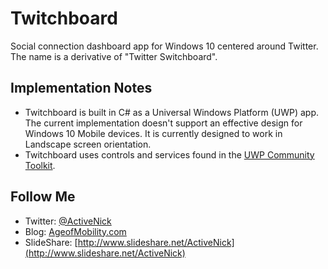 # Twitchboard
Social connection dashboard app for Windows 10 centered around Twitter. The name is a derivative of "Twitter Switchboard".

## Implementation Notes
* Twitchboard is built in C# as a Universal Windows Platform (UWP) app. The current implementation doesn't support an effective design for Windows 10 Mobile devices. It is currently designed to work in Landscape screen orientation.
* Twitchboard uses controls and services found in the [UWP Community Toolkit](https://developer.microsoft.com/en-us/windows/uwp-community-toolkit).

## Follow Me
* Twitter: [@ActiveNick](http://twitter.com/ActiveNick)
* Blog: [AgeofMobility.com](http://AgeofMobility.com)
* SlideShare: [http://www.slideshare.net/ActiveNick](http://www.slideshare.net/ActiveNick)
